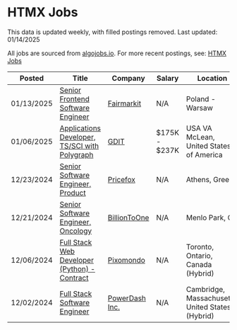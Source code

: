 # HTMX Jobs

This data is updated weekly, with filled postings removed. Last updated: 01/14/2025

All jobs are sourced from [algojobs.io](https://algojobs.io/). For more recent postings, see: [HTMX Jobs](https://algojobs.io/jobs/htmx)

| Posted | Title | Company | Salary | Location |
| --- | --- | --- | --- | --- |
| 01/13/2025 | [Senior Frontend Software Engineer](https://algojobs.io/jobs/2818093) | [Fairmarkit](https://algojobs.io/company/fairmarkit/) | N/A | Poland - Warsaw |
| 01/06/2025 | [Applications Developer, TS/SCI with Polygraph](https://algojobs.io/jobs/2745782) | [GDIT](https://algojobs.io/company/gdit/) | $175K - $237K | USA VA McLean, United States of America |
| 12/23/2024 | [Senior Software Engineer, Product](https://algojobs.io/jobs/2666508) | [Pricefox](https://algojobs.io/company/pricefox/) | N/A | Athens, Greece |
| 12/21/2024 | [Senior Software Engineer, Oncology](https://algojobs.io/jobs/2662665) | [BillionToOne](https://algojobs.io/company/billiontoone/) | N/A | Menlo Park, CA |
| 12/06/2024 | [Full Stack Web Developer (Python) - Contract](https://algojobs.io/jobs/2518084) | [Pixomondo](https://algojobs.io/company/pxo/) | N/A | Toronto, Ontario, Canada (Hybrid) |
| 12/02/2024 | [Full Stack Software Engineer](https://algojobs.io/jobs/2476027) | [PowerDash Inc.](https://algojobs.io/company/powerdash/) | N/A | Cambridge, Massachusetts, United States (Hybrid) |